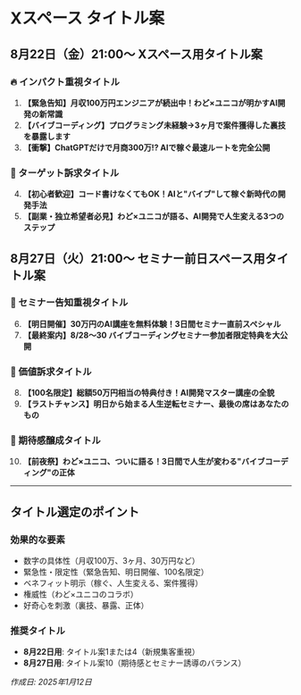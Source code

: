 # Xスペース タイトル案

## 8月22日（金）21:00〜 Xスペース用タイトル案

### 🔥 インパクト重視タイトル
1. **【緊急告知】月収100万円エンジニアが続出中！わど×ユニコが明かすAI開発の新常識**
2. **【バイブコーディング】プログラミング未経験→3ヶ月で案件獲得した裏技を暴露します**
3. **【衝撃】ChatGPTだけで月商300万!? AIで稼ぐ最速ルートを完全公開**

### 🎯 ターゲット訴求タイトル
4. **【初心者歓迎】コード書けなくてもOK！AIと"バイブ"して稼ぐ新時代の開発手法**
5. **【副業・独立希望者必見】わど×ユニコが語る、AI開発で人生変える3つのステップ**

## 8月27日（火）21:00〜 セミナー前日スペース用タイトル案

### 📢 セミナー告知重視タイトル
6. **【明日開催】30万円のAI講座を無料体験！3日間セミナー直前スペシャル**
7. **【最終案内】8/28〜30 バイブコーディングセミナー参加者限定特典を大公開**

### 💎 価値訴求タイトル
8. **【100名限定】総額50万円相当の特典付き！AI開発マスター講座の全貌**
9. **【ラストチャンス】明日から始まる人生逆転セミナー、最後の席はあなたのもの**

### 🚀 期待感醸成タイトル
10. **【前夜祭】わど×ユニコ、ついに語る！3日間で人生が変わる"バイブコーディング"の正体**

---

## タイトル選定のポイント

### 効果的な要素
- 数字の具体性（月収100万、3ヶ月、30万円など）
- 緊急性・限定性（緊急告知、明日開催、100名限定）
- ベネフィット明示（稼ぐ、人生変える、案件獲得）
- 権威性（わど×ユニコのコラボ）
- 好奇心を刺激（裏技、暴露、正体）

### 推奨タイトル
- **8月22日用**: タイトル案1または4（新規集客重視）
- **8月27日用**: タイトル案10（期待感とセミナー誘導のバランス）

*作成日: 2025年1月12日*